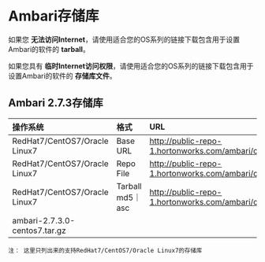 Ambari存储库
================================================================================
如果您 **无法访问Internet**，请使用适合您的OS系列的链接下载包含用于设置Ambari的软件的
**tarball**。

如果您具有 **临时Internet访问权限**，请使用适合您的OS系列的链接下载包含用于设置Ambari的软件的
**存储库文件**。

## Ambari 2.7.3存储库

| 操作系统 | 格式 | URL |
| :------------- | :------------- | :------------ |
| RedHat7/CentOS7/Oracle Linux7 | Base URL | http://public-repo-1.hortonworks.com/ambari/centos7/2.x/updates/2.7.3.0 |
| RedHat7/CentOS7/Oracle Linux7 | Repo File | http://public-repo-1.hortonworks.com/ambari/centos7/2.x/updates/2.7.3.0/ambari.repo |
| RedHat7/CentOS7/Oracle Linux7 | Tarball md5｜asc | http://public-repo-1.hortonworks.com/ambari/centos7/2.x/updates/2.7.3.0/
ambari-2.7.3.0-centos7.tar.gz |

```
注： 这里只列出来的支持RedHat7/CentOS7/Oracle Linux7的存储库
```
